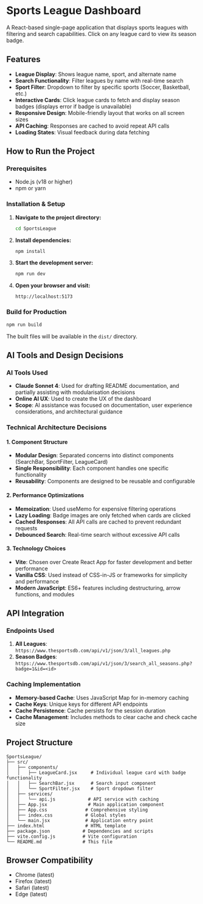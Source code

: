 # Sports League Dashboard

A React-based single-page application that displays sports leagues with filtering and search capabilities. Click on any league card to view its season badge.

## Features

- **League Display**: Shows league name, sport, and alternate name
- **Search Functionality**: Filter leagues by name with real-time search
- **Sport Filter**: Dropdown to filter by specific sports (Soccer, Basketball, etc.)
- **Interactive Cards**: Click league cards to fetch and display season badges (displays error if badge is unavailable)
- **Responsive Design**: Mobile-friendly layout that works on all screen sizes
- **API Caching**: Responses are cached to avoid repeat API calls
- **Loading States**: Visual feedback during data fetching

## How to Run the Project

### Prerequisites
- Node.js (v18 or higher)
- npm or yarn

### Installation & Setup

1. **Navigate to the project directory:**
   ```bash
   cd SportsLeague
   ```

2. **Install dependencies:**
   ```bash
   npm install
   ```

3. **Start the development server:**
   ```bash
   npm run dev
   ```

4. **Open your browser and visit:**
   ```
   http://localhost:5173
   ```

### Build for Production

```bash
npm run build
```

The built files will be available in the `dist/` directory.

## AI Tools and Design Decisions

### AI Tools Used
- **Claude Sonnet 4**: Used for drafting README documentation, and partially assisting with modularisation decisions
- **Online AI UX**: Used to create the UX of the dashboard
- **Scope**: AI assistance was focused on documentation, user experience considerations, and architectural guidance 

### Technical Architecture Decisions

#### 1. **Component Structure**
- **Modular Design**: Separated concerns into distinct components (SearchBar, SportFilter, LeagueCard)
- **Single Responsibility**: Each component handles one specific functionality
- **Reusability**: Components are designed to be reusable and configurable

#### 2. **Performance Optimizations**
- **Memoization**: Used useMemo for expensive filtering operations
- **Lazy Loading**: Badge images are only fetched when cards are clicked
- **Cached Responses**: All API calls are cached to prevent redundant requests
- **Debounced Search**: Real-time search without excessive API calls

#### 3. **Technology Choices**
- **Vite**: Chosen over Create React App for faster development and better performance
- **Vanilla CSS**: Used instead of CSS-in-JS or frameworks for simplicity and performance
- **Modern JavaScript**: ES6+ features including destructuring, arrow functions, and modules

## API Integration

### Endpoints Used
1. **All Leagues**: `https://www.thesportsdb.com/api/v1/json/3/all_leagues.php`
2. **Season Badges**: `https://www.thesportsdb.com/api/v1/json/3/search_all_seasons.php?badge=1&id=<id>`

### Caching Implementation
- **Memory-based Cache**: Uses JavaScript Map for in-memory caching
- **Cache Keys**: Unique keys for different API endpoints
- **Cache Persistence**: Cache persists for the session duration
- **Cache Management**: Includes methods to clear cache and check cache size

## Project Structure

```
SportsLeague/
├── src/
│   ├── components/
│   │   ├── LeagueCard.jsx     # Individual league card with badge functionality
│   │   ├── SearchBar.jsx      # Search input component
│   │   └── SportFilter.jsx    # Sport dropdown filter
│   ├── services/
│   │   └── api.js            # API service with caching
│   ├── App.jsx               # Main application component
│   ├── App.css              # Comprehensive styling
│   ├── index.css            # Global styles
│   └── main.jsx             # Application entry point
├── index.html               # HTML template
├── package.json            # Dependencies and scripts
├── vite.config.js          # Vite configuration
└── README.md               # This file
```

## Browser Compatibility

- Chrome (latest)
- Firefox (latest)
- Safari (latest)
- Edge (latest)
